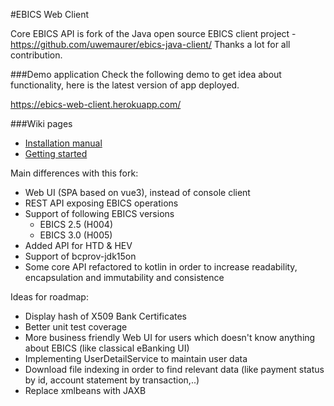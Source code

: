 #EBICS Web Client

Core EBICS API is fork of the Java open source EBICS client project - https://github.com/uwemaurer/ebics-java-client/
Thanks a lot for all contribution.

###Demo application
Check the following demo to get idea about functionality, here is the latest version of app deployed.

https://ebics-web-client.herokuapp.com/

###Wiki pages
- [Installation manual](https://github.com/honza-toegel/ebics-java-client/wiki/Installation-Manual)
- [Getting started](https://github.com/honza-toegel/ebics-java-client/wiki/Getting-Started)

Main differences with this fork:

- Web UI (SPA based on vue3), instead of console client
- REST API exposing EBICS operations
- Support of following EBICS versions 
  - EBICS 2.5 (H004)
  - EBICS 3.0 (H005)
- Added API for HTD & HEV
- Support of bcprov-jdk15on
- Some core API refactored to kotlin in order to increase readability, encapsulation and immutability and consistence

Ideas for roadmap:

- Display hash of X509 Bank Certificates
- Better unit test coverage
- More business friendly Web UI for users which doesn't know anything about EBICS (like classical eBanking UI)
- Implementing UserDetailService to maintain user data  
- Download file indexing in order to find relevant data (like payment status by id, account statement by transaction,..) 
- Replace xmlbeans with JAXB